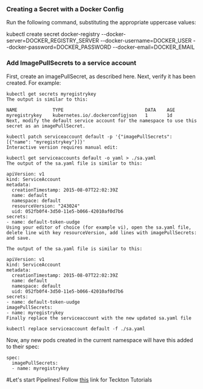 ### Creating a Secret with a Docker Config
Run the following command, substituting the appropriate uppercase values:

kubectl create secret docker-registry <name> --docker-server=DOCKER_REGISTRY_SERVER --docker-username=DOCKER_USER --docker-password=DOCKER_PASSWORD --docker-email=DOCKER_EMAIL


### Add ImagePullSecrets to a service account
First, create an imagePullSecret, as described here. Next, verify it has been created. For example:
~~~
kubectl get secrets myregistrykey
The output is similar to this:

NAME             TYPE                              DATA    AGE
myregistrykey    kubernetes.io/.dockerconfigjson   1       1d
Next, modify the default service account for the namespace to use this secret as an imagePullSecret.
~~~
~~~
kubectl patch serviceaccount default -p '{"imagePullSecrets": [{"name": "myregistrykey"}]}'
Interactive version requires manual edit:

kubectl get serviceaccounts default -o yaml > ./sa.yaml
The output of the sa.yaml file is similar to this:

apiVersion: v1
kind: ServiceAccount
metadata:
  creationTimestamp: 2015-08-07T22:02:39Z
  name: default
  namespace: default
  resourceVersion: "243024"
  uid: 052fb0f4-3d50-11e5-b066-42010af0d7b6
secrets:
- name: default-token-uudge
Using your editor of choice (for example vi), open the sa.yaml file, delete line with key resourceVersion, add lines with imagePullSecrets: and save.
~~~
~~~
The output of the sa.yaml file is similar to this:

apiVersion: v1
kind: ServiceAccount
metadata:
  creationTimestamp: 2015-08-07T22:02:39Z
  name: default
  namespace: default
  uid: 052fb0f4-3d50-11e5-b066-42010af0d7b6
secrets:
- name: default-token-uudge
imagePullSecrets:
- name: myregistrykey
Finally replace the serviceaccount with the new updated sa.yaml file
~~~
~~~
kubectl replace serviceaccount default -f ./sa.yaml
~~~
Now, any new pods created in the current namespace will have this added to their spec:
~~~
spec:
  imagePullSecrets:
  - name: myregistrykey
~~~


#Let's start Pipelines!
Follow [this](https://www.google.com) link for Teckton Tutorials

